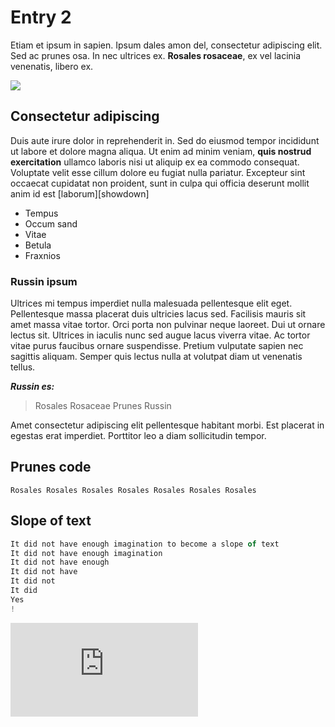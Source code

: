 # Entry 2

Etiam et ipsum in sapien. Ipsum dales amon del, consectetur adipiscing elit. Sed ac prunes osa. In nec ultrices ex. **Rosales rosaceae**, ex vel lacinia venenatis, libero ex.

![](https://visme.co/blog/wp-content/uploads/2020/12/header-18.png)

## Consectetur adipiscing

Duis aute irure dolor in reprehenderit in. Sed do eiusmod tempor incididunt ut labore et dolore magna aliqua. Ut enim ad minim veniam, **quis nostrud exercitation** ullamco laboris nisi ut aliquip ex ea commodo consequat. Voluptate velit esse cillum dolore eu fugiat nulla pariatur. Excepteur sint occaecat cupidatat non proident, sunt in culpa qui officia deserunt mollit anim id est [laborum][showdown]

- Tempus
- Occum sand
- Vitae
- Betula
- Fraxnios

### Russin ipsum

Ultrices mi tempus imperdiet nulla malesuada pellentesque elit eget. Pellentesque massa placerat duis ultricies lacus sed. Facilisis mauris sit amet massa vitae tortor. Orci porta non pulvinar neque laoreet. Dui ut ornare lectus sit. Ultrices in iaculis nunc sed augue lacus viverra vitae. Ac tortor vitae purus faucibus ornare suspendisse. Pretium vulputate sapien nec sagittis aliquam. Semper quis lectus nulla at volutpat diam ut venenatis tellus. 

**_Russin es:_**

>Rosales
>Rosaceae
>Prunes
>Russin

Amet consectetur adipiscing elit pellentesque habitant morbi. Est placerat in egestas erat imperdiet. Porttitor leo a diam sollicitudin tempor.

## Prunes code

```
Rosales Rosales Rosales Rosales Rosales Rosales Rosales
```

## Slope of text

```javascript
It did not have enough imagination to become a slope of text
It did not have enough imagination
It did not have enough
It did not have
It did not
It did
Yes
!
```

![source](https://halpdesk.github.io/shorts.html)
